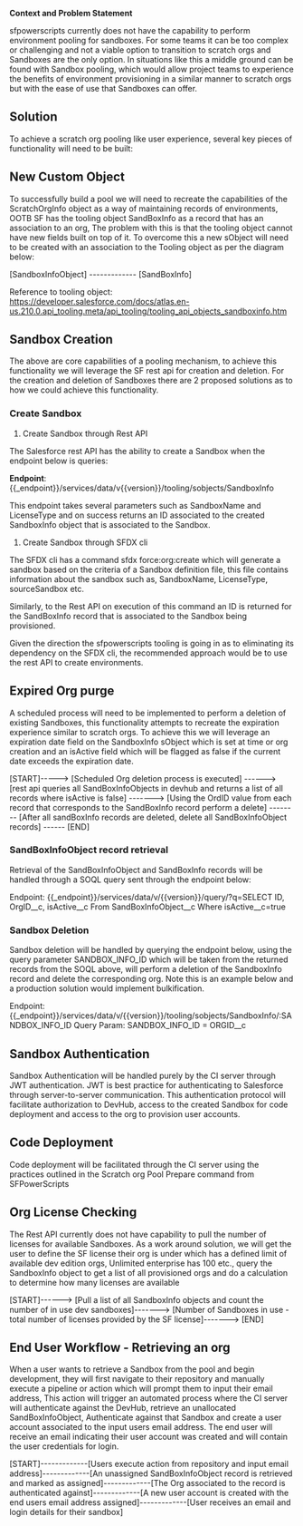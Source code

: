 **Context and Problem Statement**

sfpowerscripts currently does not have the capability to perform environment pooling for sandboxes. For some teams it can be too complex or challenging and not a viable option to transition to scratch orgs and Sandboxes are the only option. In situations like this a middle ground can be found with Sandbox pooling, which would allow project teams to experience the benefits of environment provisioning in a similar manner to scratch orgs but with the ease of use that Sandboxes can offer.




## Solution

To achieve a scratch org pooling like user experience, several key pieces of functionality will need to be built:
## New Custom Object
To successfully build a pool we will need to recreate the capabilities of the ScratchOrgInfo object as a way of maintaining records of environments, OOTB SF has the tooling object SandBoxInfo as a record that has an association to an org, The problem with this is that the tooling object cannot have new fields built on top of it. To overcome this a new sObject will need to be created with an association to the Tooling object as per the diagram below: 

[SandboxInfoObject] -------------  [SandBoxInfo]

Reference to tooling object: <https://developer.salesforce.com/docs/atlas.en-us.210.0.api_tooling.meta/api_tooling/tooling_api_objects_sandboxinfo.htm> 


## Sandbox Creation
The above are core capabilities of a pooling mechanism, to achieve this functionality we will leverage the SF rest api for creation and deletion. For the creation and deletion of Sandboxes there are 2 proposed solutions as to how we could achieve this functionality.

### Create Sandbox
1) Create Sandbox through Rest API

The Salesforce rest API has the ability to create a Sandbox when the endpoint below is queries: 

**Endpoint**: {{\_endpoint}}/services/data/v{{version}}/tooling/sobjects/SandboxInfo

This endpoint takes several parameters such as SandboxName and LicenseType and on success returns an ID associated to the created SandboxInfo object that is associated to the Sandbox.

1) Create Sandbox through SFDX cli

The SFDX cli has a command sfdx force:org:create  which will generate a sandbox based on the criteria of a Sandbox definition file, this file contains information about the sandbox such as, SandboxName, LicenseType, sourceSandbox etc.

Similarly, to the Rest API on execution of this command an ID is returned for the SandBoxInfo record that is associated to the Sandbox being provisioned.

Given the direction the sfpowerscripts tooling is going in as to eliminating its dependency on the SFDX cli, the recommended approach would be to use the rest API to create environments.


## Expired Org purge
A scheduled process will need to be implemented to perform a deletion of existing Sandboxes, this functionality attempts to recreate the expiration experience similar to scratch orgs. To achieve this we will leverage an expiration date field on the SandboxInfo sObject which is set at time or org creation and an isActive field which will be flagged as false if the current date exceeds the expiration date.

[START]-----> [Scheduled Org deletion process is executed] ------> [rest api queries all SandBoxInfoObjects in devhub and returns a list of all records where isActive is false] -------> [Using the OrdID value from each record that corresponds to the SandBoxInfo record perform a delete] -------- [After all sandBoxInfo records are deleted, delete all SandBoxInfoObject records] ------ [END]
### SandBoxInfoObject record retrieval 
Retrieval of the SandBoxInfoObject and SandBoxInfo records will be handled through a SOQL query sent through the endpoint below: 

Endpoint: {{_endpoint}}/services/data/v/{{version}}/query/?q=SELECT ID, OrgID__c, isActive__c From SandBoxInfoObject__c Where isActive__c=true
### Sandbox Deletion
Sandbox deletion will be handled by querying the endpoint below, using the query parameter SANDBOX\_INFO\_ID which will be taken from the returned records from the SOQL above, will perform a deletion of the SandboxInfo record and delete the corresponding org. Note this is an example below and a production solution would implement bulkification. 

Endpoint: {{_endpoint}}/services/data/v/{{version}}/tooling/sobjects/SandboxInfo/:SANDBOX_INFO_ID
Query Param: SANDBOX_INFO_ID = ORGID__c


## Sandbox Authentication
Sandbox Authentication will be handled purely by the CI server through JWT authentication. JWT is best practice for authenticating to Salesforce through server-to-server communication. This authentication  protocol will facilitate authorization to DevHub, access to the created Sandbox for code deployment and access to the org to provision user accounts.

## Code Deployment
Code deployment will be facilitated through the CI server using the practices outlined in the Scratch org Pool Prepare command from SFPowerScripts 

## Org License Checking
The Rest API currently does not have capability to pull the number of licenses for available Sandboxes. As a work around solution, we will get the user to define the SF license their org is under which has a defined limit of available dev edition orgs, Unlimited enterprise has 100 etc., query the SandboxInfo object to get a list of all provisioned orgs and do a calculation to determine how many licenses are available

[START]------> [Pull a list of all SandboxInfo objects and count the number of in use dev sandboxes]-------> [Number of Sandboxes in use - total number of licenses provided by the SF license]-------> [END]
## End User Workflow - Retrieving an org
When a user wants to retrieve a Sandbox from the pool and begin development, they will first navigate to their repository and manually execute a pipeline or action which will prompt them to input their email address, This action will trigger an automated process where the CI server will authenticate against the DevHub, retrieve an unallocated SandBoxInfoObject, Authenticate against that Sandbox and create a user account associated to the input users email address. The end user will receive an email indicating their user account was created and will contain the user credentials for login.

[START]-------------[Users execute action from repository and input email address]-------------[An unassigned SandBoxInfoObject record is retrieved and marked as assigned]-------------[The Org associated to the record is authenticated against]-------------[A new user account is created with the end users email address assigned]-------------[User receives an email and login details for their sandbox]
